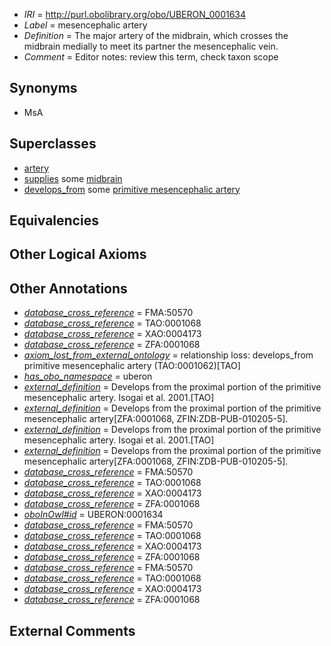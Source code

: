  * *IRI* = http://purl.obolibrary.org/obo/UBERON_0001634
 * *Label* = mesencephalic artery
 * *Definition* = The major artery of the midbrain, which crosses the midbrain medially to meet its partner the mesencephalic vein.
 * *Comment* = Editor notes: review this term, check taxon scope

## Synonyms

 * MsA

## Superclasses

 * [artery](../../UBERON/37/UBERON_0001637.md)
 * [supplies](../../FMA/03/FMA_86003.md) some [midbrain](../../UBERON/91/UBERON_0001891.md)
 * [develops_from](../../RO/02/RO_0002202.md) some [primitive mesencephalic artery](../../UBERON/62/UBERON_2001062.md)

## Equivalencies


## Other Logical Axioms


## Other Annotations

 * *[database_cross_reference](../../ef/oboInOwl#hasDbXref.md)* = FMA:50570
 * *[database_cross_reference](../../ef/oboInOwl#hasDbXref.md)* = TAO:0001068
 * *[database_cross_reference](../../ef/oboInOwl#hasDbXref.md)* = XAO:0004173
 * *[database_cross_reference](../../ef/oboInOwl#hasDbXref.md)* = ZFA:0001068
 * *[axiom_lost_from_external_ontology](../../UBPROP/02/UBPROP_0000002.md)* = relationship loss: develops_from primitive mesencephalic artery (TAO:0001062)[TAO]
 * *[has_obo_namespace](../../ce/oboInOwl#hasOBONamespace.md)* = uberon
 * *[external_definition](../../UBPROP/01/UBPROP_0000001.md)* = Develops from the proximal portion of the primitive mesencephalic artery. Isogai et al. 2001.[TAO]
 * *[external_definition](../../UBPROP/01/UBPROP_0000001.md)* = Develops from the proximal portion of the primitive mesencephalic artery[ZFA:0001068, ZFIN:ZDB-PUB-010205-5].
 * *[external_definition](../../UBPROP/01/UBPROP_0000001.md)* = Develops from the proximal portion of the primitive mesencephalic artery. Isogai et al. 2001.[TAO]
 * *[external_definition](../../UBPROP/01/UBPROP_0000001.md)* = Develops from the proximal portion of the primitive mesencephalic artery[ZFA:0001068, ZFIN:ZDB-PUB-010205-5].
 * *[database_cross_reference](../../ef/oboInOwl#hasDbXref.md)* = FMA:50570
 * *[database_cross_reference](../../ef/oboInOwl#hasDbXref.md)* = TAO:0001068
 * *[database_cross_reference](../../ef/oboInOwl#hasDbXref.md)* = XAO:0004173
 * *[database_cross_reference](../../ef/oboInOwl#hasDbXref.md)* = ZFA:0001068
 * *[oboInOwl#id](../../id/oboInOwl#id.md)* = UBERON:0001634
 * *[database_cross_reference](../../ef/oboInOwl#hasDbXref.md)* = FMA:50570
 * *[database_cross_reference](../../ef/oboInOwl#hasDbXref.md)* = TAO:0001068
 * *[database_cross_reference](../../ef/oboInOwl#hasDbXref.md)* = XAO:0004173
 * *[database_cross_reference](../../ef/oboInOwl#hasDbXref.md)* = ZFA:0001068
 * *[database_cross_reference](../../ef/oboInOwl#hasDbXref.md)* = FMA:50570
 * *[database_cross_reference](../../ef/oboInOwl#hasDbXref.md)* = TAO:0001068
 * *[database_cross_reference](../../ef/oboInOwl#hasDbXref.md)* = XAO:0004173
 * *[database_cross_reference](../../ef/oboInOwl#hasDbXref.md)* = ZFA:0001068

## External Comments

